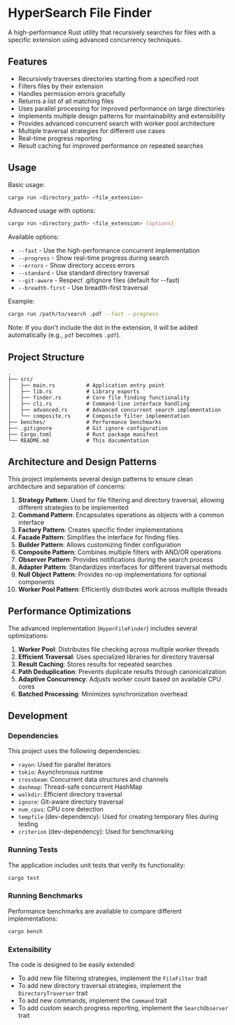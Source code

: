 # HyperSearch File Finder

A high-performance Rust utility that recursively searches for files with a specific extension using advanced concurrency techniques.

## Features

- Recursively traverses directories starting from a specified root
- Filters files by their extension
- Handles permission errors gracefully
- Returns a list of all matching files
- Uses parallel processing for improved performance on large directories
- Implements multiple design patterns for maintainability and extensibility
- Provides advanced concurrent search with worker pool architecture
- Multiple traversal strategies for different use cases
- Real-time progress reporting
- Result caching for improved performance on repeated searches

## Usage

Basic usage:
```bash
cargo run <directory_path> <file_extension>
```

Advanced usage with options:
```bash
cargo run <directory_path> <file_extension> [options]
```

Available options:
- `--fast` - Use the high-performance concurrent implementation
- `--progress` - Show real-time progress during search
- `--errors` - Show directory access errors
- `--standard` - Use standard directory traversal
- `--git-aware` - Respect .gitignore files (default for --fast)
- `--breadth-first` - Use breadth-first traversal

Example:
```bash
cargo run /path/to/search .pdf --fast --progress
```

Note: If you don't include the dot in the extension, it will be added automatically (e.g., `pdf` becomes `.pdf`).

## Project Structure

```
.
├── src/
│   ├── main.rs          # Application entry point
│   ├── lib.rs           # Library exports
│   ├── finder.rs        # Core file finding functionality
│   ├── cli.rs           # Command-line interface handling
│   ├── advanced.rs      # Advanced concurrent search implementation
│   └── composite.rs     # Composite filter implementation
├── benches/             # Performance benchmarks
├── .gitignore           # Git ignore configuration
├── Cargo.toml           # Rust package manifest
└── README.md            # This documentation
```

## Architecture and Design Patterns

This project implements several design patterns to ensure clean architecture and separation of concerns:

1. **Strategy Pattern**: Used for file filtering and directory traversal, allowing different strategies to be implemented
2. **Command Pattern**: Encapsulates operations as objects with a common interface
3. **Factory Pattern**: Creates specific finder implementations
4. **Facade Pattern**: Simplifies the interface for finding files
5. **Builder Pattern**: Allows customizing finder configuration
6. **Composite Pattern**: Combines multiple filters with AND/OR operations
7. **Observer Pattern**: Provides notifications during the search process
8. **Adapter Pattern**: Standardizes interfaces for different traversal methods
9. **Null Object Pattern**: Provides no-op implementations for optional components
10. **Worker Pool Pattern**: Efficiently distributes work across multiple threads

## Performance Optimizations

The advanced implementation (`HyperFileFinder`) includes several optimizations:

1. **Worker Pool**: Distributes file checking across multiple worker threads
2. **Efficient Traversal**: Uses specialized libraries for directory traversal
3. **Result Caching**: Stores results for repeated searches
4. **Path Deduplication**: Prevents duplicate results through canonicalization
5. **Adaptive Concurrency**: Adjusts worker count based on available CPU cores
6. **Batched Processing**: Minimizes synchronization overhead

## Development

### Dependencies

This project uses the following dependencies:
- `rayon`: Used for parallel iterators
- `tokio`: Asynchronous runtime
- `crossbeam`: Concurrent data structures and channels
- `dashmap`: Thread-safe concurrent HashMap
- `walkdir`: Efficient directory traversal
- `ignore`: Git-aware directory traversal
- `num_cpus`: CPU core detection
- `tempfile` (dev-dependency): Used for creating temporary files during testing
- `criterion` (dev-dependency): Used for benchmarking

### Running Tests

The application includes unit tests that verify its functionality:

```bash
cargo test
```

### Running Benchmarks

Performance benchmarks are available to compare different implementations:

```bash
cargo bench
```

### Extensibility

The code is designed to be easily extended:

- To add new file filtering strategies, implement the `FileFilter` trait
- To add new directory traversal strategies, implement the `DirectoryTraverser` trait
- To add new commands, implement the `Command` trait
- To add custom search progress reporting, implement the `SearchObserver` trait 